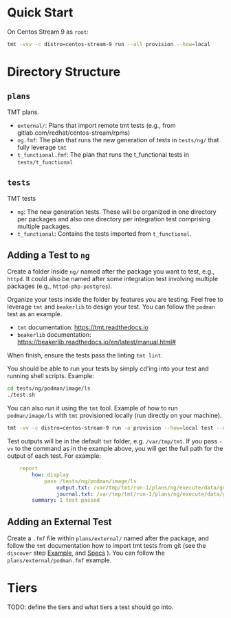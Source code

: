 # Quick Start

On Centos Stream 9 as `root`:


```sh
tmt -vvv -c distro=centos-stream-9 run --all provision --how=local
```

# Directory Structure

## `plans`

TMT plans.

* `external/`: Plans that import remote tmt tests (e.g., from gitlab.com/redhat/centos-stream/rpms)
* `ng.fmf`: The plan that runs the new generation of tests in `tests/ng/` that fully leverage `tmt`
* `t_functional.fmf`: The plan that runs the t_functional tests in `tests/t_functional`


## `tests`

TMT tests

* `ng`: The new generation tests. These will be organized in one directory per packages and also one directory per integration test comprising multiple packages.
* `t_functional`: Contains the tests imported from `t_functional`.

## Adding a Test to `ng`

Create a folder inside `ng/` named after the package you want to test, e.g., `httpd`. It could also be named after some integration test involving multiple packages (e.g., `httpd-php-postgres`).

Organize your tests inside the folder by features you are testing. Feel free to leverage `tmt` and `beakerlib` to design your test. You can follow the `podman` test as an example.

* `tmt` documentation: https://tmt.readthedocs.io
* `beakerlib` documentation: https://beakerlib.readthedocs.io/en/latest/manual.html#

When finish, ensure the tests pass the linting `tmt lint`.

You should be able to run your tests by simply cd'ing into your test and running shell scripts. Example:
```sh
cd tests/ng/podman/image/ls
./test.sh
```

You can also run it using the `tmt` tool. Example of how to run `podman/image/ls` with `tmt` provisioned locally (run directly on your machine).

```sh
tmt -vv -c distro=centos-stream-9 run -a provision --how=local test --name /ng/podman/image/ls
```

Test outputs will be in the default `tmt` folder, e.g. `/var/tmp/tmt`. If you pass `-vv` to the command as in the example above, you will get the full path for the output of each test. For example:

```yaml
    report
        how: display
            pass /tests/ng/podman/image/ls
                output.txt: /var/tmp/tmt/run-1/plans/ng/execute/data/guest/default-0/tests/ng/podman/image/ls-1/output.txt
                journal.txt: /var/tmp/tmt/run-1/plans/ng/execute/data/guest/default-0/tests/ng/podman/image/ls-1/journal.txt
        summary: 1 test passed
```

## Adding an External Test

Create a `.fmf` file within `plans/external/` named after the package, and follow the `tmt` documentation how to import tmt tests from git (see the `discover` step [Example](https://tmt.readthedocs.io/en/stable/examples.html#plans), and [Specs](https://tmt.readthedocs.io/en/stable/spec/plans.html#spec-plans-discover) ). You can follow the `plans/external/podman.fmf` example.


# Tiers

TODO: define the tiers and what tiers a test should go into.

